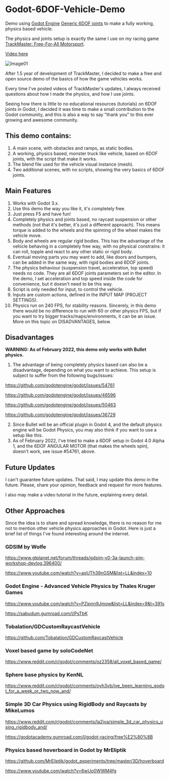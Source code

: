# Godot-6DOF-Vehicle-Demo
Demo using [Godot Engine](https://godotengine.org/) [Generic 6DOF joints](https://docs.godotengine.org/en/stable/classes/class_generic6dofjoint.html) to make a fully working, physics based vehicle.

The physics and joints setup is exactly the same I use on my racing game [TrackMaster: Free-For-All Motorsport](https://store.steampowered.com/app/1536740/TrackMaster_FreeForAll_Motorsport/).

[Video here](https://www.youtube.com/watch?v=ZigUEiS5n2w)

![Image01](https://user-images.githubusercontent.com/22160489/126226334-b6faa219-2bda-4ddc-a1d0-f487e53b51aa.JPG)

After 1.5 year of development of TrackMaster, I decided to make a free and open source demo of the basics of how the game vehicles works. 

Every time I've posted videos of TrackMaster's updates, I always received questions about how I made the physics, and how I use joints. 

Seeing how there is little to no educational resources (tutorials) on 6DOF joints in Godot, I decided it was time to make a small contribution to the Godot community, and this is also a way to say "thank you" to this ever growing and awesome community.

## This demo contains:

1. A main scene, with obstacles and ramps, as static bodies.
2. A working, physics based, monster truck like vehicle, based on 6DOF joints, with the script that make it works.
3. The blend file used for the vehicle visual instance (mesh).
4. Two additional scenes, with no scripts, showing the very basics of 6DOF joints.

## Main Features

1. Works with Godot 3.x.
2. Use this demo the way you like it, it's completely free.
3. Just press F5 and have fun!
4. Completely physics and joints based, no raycast suspension or other methods (not that it's better, it's just a different approach). This means torque is added to the wheels and the spinning of the wheel makes the vehicle move.
5. Body and wheels are regular rigid bodies. This has the advantage of the vehicle behaving in a completely free way, with no physical constrains: it can roll, topple and react to any other static or rigid body.
6. Eventual moving parts you may want to add, like doors and bumpers, can be added in the same way, with rigid bodies and 6DOF joints.
7. The physics behaviour (suspension travel, acceleration, top speed) needs no code. They are all 6DOF joints parameters set in the editor. In the demo, I set acceleration and top speed inside the code for convenience, but it doesn't need to be this way.
8. Script is only needed for input, to control the vehicle.
9. Inputs are custom actions, defined in the INPUT MAP (PROJECT SETTINGS).
10. Physics run on 240 FPS, for stability reasons. Sincerely, in this demo there would be no difference to run with 60 or other physics FPS, but if you want to try bigger tracks/maps/environments, it can be an issue. More on this topic on DISADVANTAGES, below.

## Disadvantages

**WARNING: As of February 2022, this demo only works with Bullet physics.**

1. The advantage of being completely physics based can also be a disadvantage, depending on what you want to achieve. This setup is subject to suffer from the following bugs/issues: 

https://github.com/godotengine/godot/issues/54761

https://github.com/godotengine/godot/issues/46596

https://github.com/godotengine/godot/issues/50463

https://github.com/godotengine/godot/issues/36729

2. Since Bullet will be an official plugin in Godot 4, and the default physics engine will be Godot Physics, you may also think if you want to use a setup like this.
3. As of February 2022, I've tried to make a 6DOF setup in Godot 4.0 Alpha 1, and the 6DOF ANGULAR MOTOR (that makes the wheels spin), doesn't work, see issue #54761, above.

## Future Updates

I can't guarantee future updates. That said, I may update this demo in the future. Please, share your opinion, feedback and request for more features.

I also may make a video tutorial in the future, explaining every detail.

## Other Approaches

Since the idea is to share and spread knowledge, there is no reason for me not to mention other vehicle physics approaches in Godot. Here is just a brief list of things I've found interesting around the internet.

### GDSIM by Wolfe

https://www.gtplanet.net/forum/threads/gdsim-v0-3a-launch-sim-workshop-devlog.396400/

https://www.youtube.com/watch?v=aqUTh39nGSM&list=LL&index=10

### Godot Engine - Advanced Vehicle Physics by Thales Kruger Games

https://www.youtube.com/watch?v=PZjpnn9Jmow&list=LL&index=9&t=391s

https://sabudum.gumroad.com/l/PsTbK

### Tobalation/GDCustomRaycastVehicle

https://github.com/Tobalation/GDCustomRaycastVehicle

### Voxel based game by soloCodeNet 

https://www.reddit.com/r/godot/comments/oz2358/all_voxel_based_game/

### Sphere base physics by KenNL

https://www.reddit.com/r/godot/comments/oyh3vb/ive_been_learning_godot_for_a_week_or_two_now_and/

### Simple 3D Car Physics using RigidBody and Raycasts by MikeLumos

https://www.reddit.com/r/godot/comments/la2jxa/simple_3d_car_physics_using_rigidbody_and/

https://godotacademy.gumroad.com/l/godot-racing/free%E2%80%8B

### Physics based hoverboard in Godot by MrEliptik

https://github.com/MrEliptik/godot_experiments/tree/master/3D/hoverboard

https://www.youtube.com/watch?v=6wUo0WWM4fg


